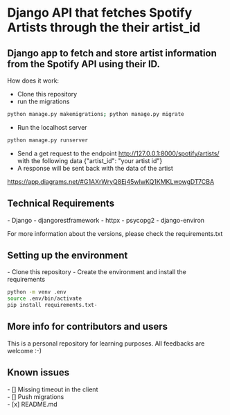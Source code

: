 <h1>Django API that fetches Spotify Artists through the their artist_id</h1>

<h2>Django app to fetch and store artist information from the Spotify API using their ID.</h2>

How does it work:
- Clone this repository
- run the migrations
 ```bash
python manage.py makemigrations; python manage.py migrate
```
- Run the localhost server
 ```bash
python manage.py runserver
```
- Send a get request to the endpoint http://127.0.0.1:8000/spotify/artists/ with the following data
{"artist_id": "your artist id"}
- A response will be sent back with the data of the artist

https://app.diagrams.net/#G1AXrWryQ8Ej45wIwKQ1KMKLwowgDT7CBA

<h2>Technical Requirements</h2>
- Django
- djangorestframework
- httpx
- psycopg2
- django-environ

For more information about the versions, please check the requirements.txt

<h2>Setting up the environment </h2>
- Clone this repository
- Create the environment and install the requirements

```bash 
python -m venv .env 
source .env/bin/activate
pip install requirements.txt- 
```

<h2>More info for contributors and users</h2>
This is a personal repository for learning purposes. All feedbacks are welcome :-)

<h2>Known issues</h2>
- [] Missing timeout in the client <br>
- [] Push migrations<br>
- [x] README.md